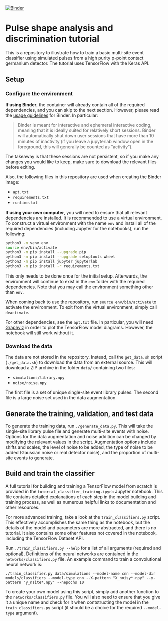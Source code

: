 [![Binder](https://mybinder.org/badge_logo.svg)](https://mybinder.org/v2/gh/GePPCLab/NN-PSA-tutorial/main)

# Pulse shape analysis and discrimination tutorial

This is a repository to illustrate how to train a basic multi-site event classifier
using simulated pulses from a high purity p-point contact germanium detector.
The tutorial uses TensorFlow with the Keras API.

## Setup

### Configure the environment

**If using Binder**, the container will already contain all
of the required dependencies, and you can skip to the next section.
However, please read the
[usage guidelines](https://mybinder.readthedocs.io/en/latest/about/user-guidelines.html)
for Binder. In particular:

> Binder is meant for interactive and ephemeral interactive coding,
> meaning that it is ideally suited for relatively short sessions.
> Binder will automatically shut down user sessions that have more than
> 10 minutes of inactivity (if you leave a jupyterlab window open in the foreground,
> this will generally be counted as “activity”).

The takeaway is that these sessions are not persistent,
so if you make any changes you would like to keep,
make sure to download the relevant files before exiting.

Also, the following files in this repository are used
when creating the Binder image:

* `apt.txt`
* `requirements.txt`
* `runtime.txt`

**If using your own computer**, you will need to ensure that all
relevant dependencies are installed.
It is recommended to use a virtual environment.
To construct a virtual environment with the name `env`
and install all of the required dependencies
(including Jupyter for the notebooks), run the following:

```sh
python3 -m venv env
source env/bin/activate
python3 -m pip install --upgrade pip
python3 -m pip install --upgrade setuptools wheel
python3 -m pip install jupyter jupyterlab
python3 -m pip install -r requirements.txt
```

This only needs to be done once for the initial setup.
Afterwards, the environment will continue to exist in the
`env` folder with the required dependencies.
Note that you may call the environment something other than `env`.

When coming back to use the repository,
run `source env/bin/activate` to activate the environment.
To exit from the virtual environment, simply call `deactivate`.

For other dependencies, see the `apt.txt` file.
In particular, you will need [Graphviz](https://graphviz.org/)
in order to plot the TensorFlow model diagrams.
However, the notebook will still work without it.

### Download the data

The data are not stored in the repository.
Instead, call the `get_data.sh` script (`./get_data.sh`)
to download the data from an external source.
This will download a ZIP archive in the folder `data/`
containing two files:

- `simulations/library.npy`
- `noise/noise.npy`

The first file is a set of unique single-site event library pulses.
The second file is a large noise set used in the data augmentation.

## Generate the training, validation, and test data

To generate the training data, run `./generate_data.py`.
This will take the single-site library pulse file and generate
multi-site events with noise. Options for the data augmentation and noise
addition can be changed by modifying the relevant values in the script.
Augmentation options include shifts and scales,
the level of noise to be added,
the type of noise to be added (Gaussian noise or real detector noise),
and the proportion of multi-site events to generate.

## Build and train the classifier

A full tutorial for building and training a TensorFlow model from scratch
is provided in the `tutorial_classifier_training.ipynb` Jupyter notebook.
This file contains detailed explanations of each step
in the model building and training process,
as well as numerous helpful links to documentation and other resources.

For more advanced training, take a look at the `train_classifiers.py` script.
This effectively accomplishes the same thing as the notebook, but the details
of the model and parameters are more abstracted, and there is no tutorial.
It also contains some other features not covered in the notebook,
including the TensorFlow Dataset API.

Run `./train_classifiers.py --help` for a list of all arguments (required and optional).
Definitions of the neural networks are contained in the `networks/classifiers.py` file.
An example command to train a convolutional neural network is:

```
./train_classifier.py data/simulations --model-name cnn --model-dir models/classifiers --model-type cnn --X-pattern "X_noisy*.npy" --y-pattern "y_nsite*.npy" --nepochs 10
```

To create your own model using this script,
simply add another function to the `networks/classifiers.py` file.
You will also need to ensure that you give it a unique name
and check for it when contstructing the model in the `train_classifiers.py` script
(it should be a choice for the required `--model-type` argument).
